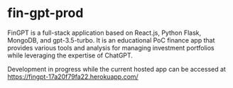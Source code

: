 # fin-gpt-prod
FinGPT is a full-stack application based on React.js, Python Flask, MongoDB, and gpt-3.5-turbo. It is an educational PoC finance app that provides various tools and analysis for managing investment portfolios while leveraging the expertise of ChatGPT.

Development in progress while the current hosted app can be accessed at https://fingpt-17a20f79fa22.herokuapp.com/
